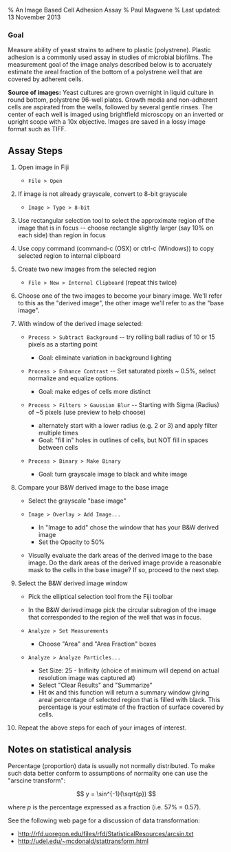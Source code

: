 % An Image Based Cell Adhesion Assay
% Paul Magwene
% Last updated: 13 November 2013


### Goal

Measure ability of yeast strains to adhere to plastic (polystrene). Plastic adhesion is a commonly used assay in studies of microbial biofilms.  The measurement goal of the image analys described below is to accruately estimate the areal fraction of the bottom of a polystrene well that are covered by adherent cells.  

**Source of images:** Yeast cultures are grown overnight in liquid culture in round bottom, polystrene 96-well plates.  Growth media and non-adherent cells are aspirated from the wells, followed by several gentle rinses.  The center of each well is imaged using brightfield microscopy on an inverted or upright scope with a 10x objective.  Images are saved in a lossy image format such as TIFF.


## Assay Steps

1. Open image in Fiji 

    * `File > Open`


2. If image is not already grayscale, convert to 8-bit grayscale

    * `Image > Type > 8-bit`

3. Use rectangular selection tool to select the approximate region of the image that is in focus -- choose rectangle slightly larger (say 10% on each side) than region in focus

4. Use copy command (command-c (OSX) or ctrl-c (Windows)) to copy selected region to internal clipboard

5. Create two new images from the selected region

    * `File > New > Internal Clipboard`  (repeat this twice)

6. Choose one of the two images to become your binary image. We'll refer to this as the "derived image", the other image we'll refer to as the "base image".

7.  With window of the derived image selected:

    * `Process > Subtract Background` -- try rolling ball radius of 10 or 15 pixels as a starting point
        - Goal: eliminate variation in background lighting

    * `Process > Enhance Contrast` -- Set saturated pixels ~ 0.5%, select normalize and equalize options.
        - Goal: make edges of cells more distinct
    
    * `Process > Filters > Gaussian Blur` -- Starting with Sigma (Radius) of ~5 pixels (use preview to help choose)
        - alternately start with a lower radius (e.g. 2 or 3) and apply filter multiple times
        - Goal: "fill in" holes in outlines of cells, but NOT fill in spaces between cells
    
    * `Process > Binary > Make Binary`
        - Goal: turn grayscale image to black and white image

8. Compare your B&W derived image to the base image

    * Select the grayscale "base image"

    * `Image > Overlay > Add Image...`

        - In "Image to add" chose the window that has your B&W derived image
        - Set the Opacity to 50%

    * Visually evaluate the dark areas of the derived image to the base image.  Do the dark areas of the derived image provide a reasonable mask to the cells in the base image?  If so, proceed to the next step.

9. Select the B&W derived image window

    * Pick the elliptical selection tool from the Fiji toolbar
    
    * In the B&W derived image pick the circular subregion of the image that corresponded to the region of the well that was in focus.

    * `Analyze > Set Measurements` 
        - Choose "Area" and "Area Fraction" boxes

    * `Analyze > Analyze Particles...`
        - Set Size:  25 - Inifinity (choice of minimum will depend on actual resolution image was captured at)
        - Select "Clear Results" and "Summarize"
        - Hit `OK` and this function will return a summary window giving areal percentage of selected region that is filled with black.  This percentage is your estimate of the fraction of surface covered by cells.


10. Repeat the above steps for each of your images of interest.



## Notes on statistical analysis 

Percentage (proportion) data is usually not normally distributed.  To make such data better conform to assumptions of normality one can use the "arscine transform":

$$
y = \sin^{-1}(\sqrt{p})
$$

where $p$ is the percentage expressed as a fraction (i.e. 57% = 0.57).

See the following web page for a discussion of data transformation:

- http://rfd.uoregon.edu/files/rfd/StatisticalResources/arcsin.txt
- http://udel.edu/~mcdonald/stattransform.html